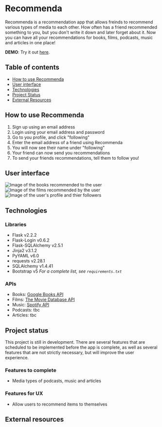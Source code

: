 # Recommenda

Recommenda is a recommendation app that allows freinds to recommend various types of media to each other. How often has a friend recommended something to you, but you don't write it down and later forget about it. Now you can have all your recommendations for books, films, podcasts, music and articles in one place!

**DEMO**: Try it out [here](https://clairesquires99.pythonanywhere.com/).

## Table of contents

- [How to use Recommenda](#how-to-use-recommenda)
- [User interface](#user-interface)
- [Technologies](#technologies)
- [Project Status](#project-status)
- [External Resources](#external-resources)

## How to use Recommenda

1. Sign up using an email address
2. Login using your email address and password
3. Go to you profile, and click "following"
4. Enter the email address of a friend using Recommenda
5. You will now see their name under "following"
6. Your friend can now send you recommendations
7. To send your friends recommendations, tell them to follow you!

## User interface

![Image of the books recommended to the user](/assets/books.jpg)
![Image of the films recommended by the user](/assets/films.jpg)
![Image of the user's profile and thier followers](/assets/followers.jpg)

## Technologies

### Libraries

- Flask v2.2.2
- Flask-Login v0.6.2
- Flask-SQLAlchemy v2.5.1
- Jinja2 v3.1.2
- PyYAML v6.0
- requests v2.28.1
- SQLAlchemy v1.4.41
- Bootstrap v5
  _For a complete list, see `requirements.txt`_

### APIs

- Books: [Google Books API](https://developers.google.com/books/docs/v1/using)
- Films: [The Movie Database API](https://developers.themoviedb.org/3/getting-started/introduction)
- Music: [Spotify API](https://developer.spotify.com/documentation/web-api/)
- Podcasts: tbc
- Articles: tbc

## Project status

This project is still in development. There are several features that are scheduled to be implemented before the app is complete, as well as several features that are not strictly necessary, but will improve the user experience.

### Features to complete

- Media types of podcasts, music and articles

### Features for UX

- Allow users to recommend items to themselves

## External resources
